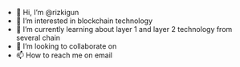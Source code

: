- 👋 Hi, I’m @rizkigun
- 👀 I’m interested in blockchain technology
- 🌱 I’m currently learning about layer 1 and layer 2 technology from several chain
- 💞️ I’m looking to collaborate on 
- 📫 How to reach me on email

<!---
rizkigun/rizkigun is a ✨ special ✨ repository because its `README.md` (this file) appears on your GitHub profile.
You can click the Preview link to take a look at your changes.
--->
